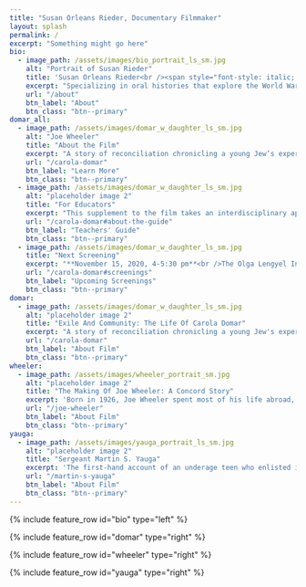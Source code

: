 ```yaml
---
title: "Susan Orleans Rieder, Documentary Filmmaker"
layout: splash
permalink: /
excerpt: "Something might go here"
bio:
  - image_path: /assets/images/bio_portrait_ls_sm.jpg
    alt: "Portrait of Susan Rieder"
    title: 'Susan Orleans Rieder<br /><span style="font-style: italic; font-weight: 400; font-size: 0.8em">Documentary Filmmaker</span>'
    excerpt: "Specializing in oral histories that explore the World War II era from a personal perspective. These films are designed to educate young people, but have a wide appeal. They present narratives of individual experience using a contextual approach that incorporates commentary and archival images to deepen our understanding of well-known events."
    url: "/about"
    btn_label: "About"
    btn_class: "btn--primary"
domar_all:
  - image_path: /assets/images/domar_w_daughter_ls_sm.jpg
    alt: "Joe Wheeler"
    title: "About the Film"
    excerpt: "A story of reconciliation chronicling a young Jew’s experience in Nazi Germany, her escape from fascism, and her search for community. Told by the subject and her adult daughter, largely from a young person's perspective."
    url: "/carola-domar"
    btn_label: "Learn More"
    btn_class: "btn--primary"
  - image_path: /assets/images/domar_w_daughter_ls_sm.jpg
    alt: "placeholder image 2"
    title: "For Educators"
    excerpt: "This supplement to the film takes an interdisciplinary approach. It places Carola’s narrative in a historical context and connects her experience to current events. The guide prompts students to consider how we evaluate information, and how we remember and commemorate the past. This guide serves as a standalone unit or as an addition to existing curriculum.<br /><br />Contains graded prompts, optional activities, and an annotated bibliography."
    url: "/carola-domar#about-the-guide"
    btn_label: "Teachers' Guide"
    btn_class: "btn--primary"
  - image_path: /assets/images/domar_w_daughter_ls_sm.jpg
    title: "Next Screening"
    excerpt: "**November 15, 2020, 4-5:30 pm**<br />The Olga Lengyel Institute for Holocaust Studies and Human Rights and Mass Humanities, online screening and discussion. Moderated by History Professor Derek Penslar, Harvard University."
    url: "/carola-domar#screenings"
    btn_label: "Upcoming Screenings"
    btn_class: "btn--primary"
domar:
  - image_path: /assets/images/domar_w_daughter_ls_sm.jpg
    alt: "placeholder image 2"
    title: "Exile And Community: The Life Of Carola Domar"
    excerpt: "A story of reconciliation chronicling a young Jew's experience in Nazi Germany, her escape from fascism, and her search for community. Told by the subject and her adult daughter, largely from a young person's perspective."
    url: "/carola-domar"
    btn_label: "About Film"
    btn_class: "btn--primary"
wheeler:
  - image_path: /assets/images/wheeler_portrait_sm.jpg
    alt: "placeholder image 2"
    title: "The Making Of Joe Wheeler: A Concord Story"
    excerpt: 'Born in 1926, Joe Wheeler spent most of his life abroad, helping others through the U.S. Agency for International Development (USAID), the Peace Corps, and the United Nations; his character was forged on a small farm in the historic town of Concord, MA, during WWII.'
    url: "/joe-wheeler"
    btn_label: "About Film"
    btn_class: "btn--primary"
yauga:
  - image_path: /assets/images/yauga_portrait_ls_sm.jpg
    alt: "placeholder image 2"
    title: "Sergeant Martin S. Yauga"
    excerpt: 'The first-hand account of an underage teen who enlisted in the Marines, and saw combat as a sniper in the South Pacific during World War II, earning, among other citations, two Purple Hearts.'
    url: "/martin-s-yauga"
    btn_label: "About Film"
    btn_class: "btn--primary"
---
```


{% include feature_row id="bio" type="left" %}

{% include feature_row id="domar" type="right" %}

{% include feature_row id="wheeler" type="right" %}

{% include feature_row id="yauga" type="right" %}
